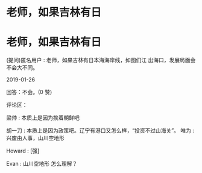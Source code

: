 # 老师，如果吉林有日

# 老师，如果吉林有日

(提问)匿名用户 : 老师，如果吉林有日本海海岸线，如图们江 出海口，发展局面会不会大不同。

2019-01-26

回答：不会。(0 赞)

评论区：

梁帅 : 本质上是因为挨着朝鲜吧

胡一刀 : 本质上是因为政策吧。辽宁有港口又怎么样，“投资不过山海关”。 唯为 : 兴废由人事，山川空地形

Howard : [强]

Evan : 山川空地形 怎么理解？